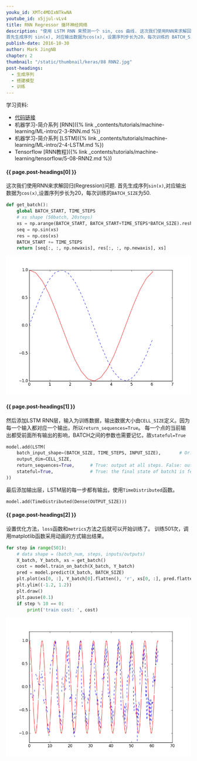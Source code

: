 ```yaml
---
youku_id: XMTc4MDIxNTkwNA
youtube_id: x5jjul-vLv4
title: RNN Regressor 循环神经网络
description: "使用 LSTM RNN 来预测一个 sin, cos 曲线. 这次我们使用RNN来求解回归(Regression)问题.
首先生成序列 sin(x), 对应输出数据为cos(x), 设置序列步长为20，每次训练的 BATCH_SIZE 为50."
publish-date: 2016-10-30
author: Mark JingNB
chapter: 2
thumbnail: "/static/thumbnail/keras/08 RNN2.jpg"
post-headings:
  - 生成序列
  - 搭建模型
  - 训练
---
```


学习资料:
  * [代码链接](https://github.com/MorvanZhou/tutorials/blob/master/kerasTUT/8-RNN_LSTM_Regressor_example.py)
  * 机器学习-简介系列 [RNN]({% link _contents/tutorials/machine-learning/ML-intro/2-3-RNN.md %})
  * 机器学习-简介系列 [LSTM]({% link _contents/tutorials/machine-learning/ML-intro/2-4-LSTM.md %})
  * Tensorflow [RNN教程]({% link _contents/tutorials/machine-learning/tensorflow/5-08-RNN2.md %})

<h4 class="tut-h4-pad" id="{{ page.post-headings[0] }}">{{ page.post-headings[0] }}</h4>

这次我们使用RNN来求解回归(Regression)问题.
首先生成序列`sin(x)`,对应输出数据为`cos(x)`,设置序列步长为20，每次训练的`BATCH_SIZE`为50.

```python
def get_batch():
    global BATCH_START, TIME_STEPS
    # xs shape (50batch, 20steps)
    xs = np.arange(BATCH_START, BATCH_START+TIME_STEPS*BATCH_SIZE).reshape((BATCH_SIZE, TIME_STEPS)) / (10*np.pi)
    seq = np.sin(xs)
    res = np.cos(xs)
    BATCH_START += TIME_STEPS
    return [seq[:, :, np.newaxis], res[:, :, np.newaxis], xs]
```

<img class="course-image" src="/static/results/keras/2-5-1.png" alt="{{ page.title }}{% increment image-count %}">

<h4 class="tut-h4-pad" id="{{ page.post-headings[1] }}">{{ page.post-headings[1] }}</h4>

然后添加LSTM RNN层，输入为训练数据，输出数据大小由`CELL_SIZE`定义。因为每一个输入都对应一个输出，所以`return_sequences=True`。
每一个点的当前输出都受前面所有输出的影响，BATCH之间的参数也需要记忆，故`stateful=True`

```python
model.add(LSTM(
    batch_input_shape=(BATCH_SIZE, TIME_STEPS, INPUT_SIZE),       # Or: input_dim=INPUT_SIZE, input_length=TIME_STEPS,
    output_dim=CELL_SIZE,
    return_sequences=True,      # True: output at all steps. False: output as last step.
    stateful=True,              # True: the final state of batch1 is feed into the initial state of batch2
))
```

最后添加输出层，LSTM层的每一步都有输出，使用`TimeDistributed`函数。

```python
model.add(TimeDistributed(Dense(OUTPUT_SIZE)))
```

<h4 class="tut-h4-pad" id="{{ page.post-headings[2] }}">{{ page.post-headings[2] }}</h4>

设置优化方法，`loss`函数和`metrics`方法之后就可以开始训练了。
训练501次，调用matplotlib函数采用动画的方式输出结果。

```python
for step in range(501):
    # data shape = (batch_num, steps, inputs/outputs)
    X_batch, Y_batch, xs = get_batch()
    cost = model.train_on_batch(X_batch, Y_batch)
    pred = model.predict(X_batch, BATCH_SIZE)
    plt.plot(xs[0, :], Y_batch[0].flatten(), 'r', xs[0, :], pred.flatten()[:TIME_STEPS], 'b--')
    plt.ylim((-1.2, 1.2))
    plt.draw()
    plt.pause(0.1)
    if step % 10 == 0:
        print('train cost: ', cost)
```
       
<img class="course-image" src="/static/results/keras/2-5-2.png" alt="{{ page.title }}{% increment image-count %}">


